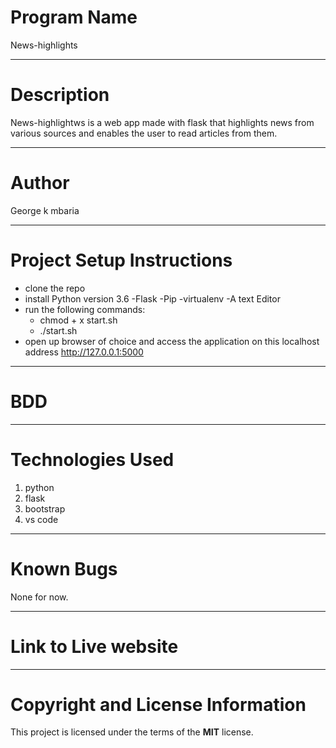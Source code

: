  # Program Name
 News-highlights
***
# Description
News-highlightws is a web app made with flask that highlights news from various sources and enables the user to read articles from them.
***
# Author
George k mbaria
***
# Project Setup Instructions
* clone the repo
* install Python version 3.6 -Flask -Pip -virtualenv -A text Editor
* run the following commands:
    * chmod + x start.sh
    * ./start.sh
* open up browser of choice and access the application on this localhost address http://127.0.0.1:5000
***
# BDD

***
# Technologies Used
1. python
2. flask
3. bootstrap
4. vs code
***
# Known Bugs
None for now.
***
# Link to Live website

***
# Copyright and License Information
  This project is licensed under the terms of the **MIT** license.
   
